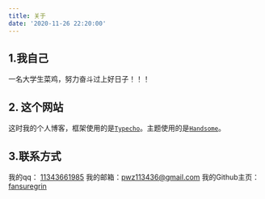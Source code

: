 ```yaml
---
title: 关于
date: '2020-11-26 22:20:00'
---
```

## 1.我自己

一名大学生菜鸡，努力奋斗过上好日子！！！

## 2. 这个网站

这时我的个人博客，框架使用的是[`Typecho`](https://typecho.org/)。主题使用的是[`Handsome`](https://www.ihewro.com/archives/489/)。

## 3.联系方式

我的qq： [11343661985][1]
我的邮箱：[pwz113436@gmail.com][2]
我的Github主页：[fansuregrin][3]

<!--我的公众号：如果你有兴趣的话，欢迎关注～![subscription.jpg](https://img.fansuregrin.top/blog-img/fxshe_subscription.png)-->

[1]: http://wpa.qq.com/msgrd?v=3&uin=1134366185&site=qq&menu=yes
[2]: mailto:pwz113436@gmail.com
[3]: https://github.com/fansuregrin

